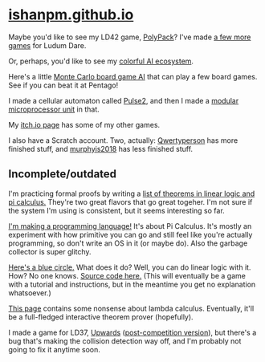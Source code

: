 # [ishanpm.github.io](http://ishanpm.github.io)

Maybe you'd like to see my LD42 game, [PolyPack](/polypack)? I've made [a few more games](https://ldjam.com/users/mao/games) for Ludum Dare.

Or, perhaps, you'd like to see my [colorful AI ecosystem](/color-ai).

Here's a little [Monte Carlo board game AI](/montecarlo) that can play a few board games. See if you can beat it at Pentago!

I made a cellular automaton called [Pulse2](https://github.com/ishanpm/pulse-ca), and then I made a [modular microprocessor unit](https://github.com/ishanpm/pulse-ca/wiki/Pulse2-processor) in that.

My [itch.io page](https://woofmao.itch.io) has some of my other games.

I also have a Scratch account. Two, actually: [Qwertyperson](https://scratch.mit.edu/users/qwertyperson/) has more finished stuff, and [murphyis2018](https://scratch.mit.edu/users/murphyis2018/) has less finished stuff. 

## Incomplete/outdated

I'm practicing formal proofs by writing a [list of theorems in linear logic and pi calculus.](/metamathlinear) They're two great flavors that go great togeher. I'm not sure if the system I'm using is consistent, but it seems interesting so far.

[I'm making a programming language!](/PiCal) It's about Pi Calculus. It's mostly an experiment with how primitive you can go and still feel like you're actually programming, so don't write an OS in it (or maybe do). Also the garbage collector is super glitchy.

[Here's a blue circle.](/linearlogicgame) What does it do? Well, you can do linear logic with it. How? No one knows. [Source code here.](https://github.com/ishanpm/linearlogicgame) (This will eventually be a game with a tutorial and instructions, but in the meantime you get no explanation whatsoever.) 

[This page](/math) contains some nonsense about lambda calculus. Eventually, it'll be a full-fledged interactive theorem prover (hopefully).

I made a game for LD37, [Upwards](/upwards) ([post-competition version](/upwards_post)),  but there's a bug that's making the collision detection way off, and I'm probably not going to fix it anytime soon.
